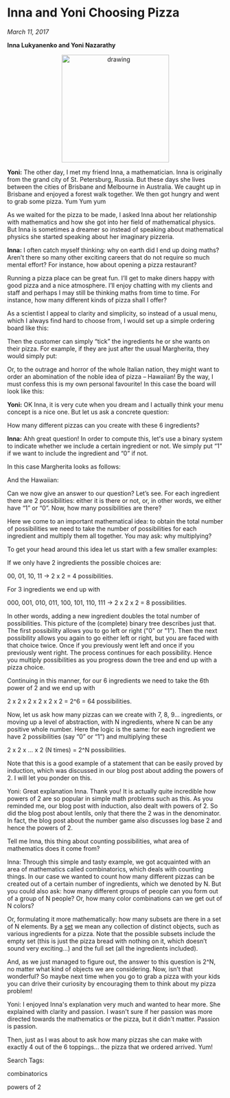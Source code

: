 
# Inna and Yoni Choosing Pizza
*March 11, 2017*


**Inna Lukyanenko and Yoni Nazarathy**

<center>
 <img class = "blog-inline-image" src="https://es-app.com/assets/uIld21.png" alt="drawing" width="250px"/>
</center>

**Yoni:** The other day, I met my friend Inna, a mathematician. Inna is originally from the grand city of St. Petersburg, Russia. But these days she lives between the cities of Brisbane and Melbourne in Australia. We caught up in Brisbane and enjoyed a forest walk together. We then got hungry and went to grab some pizza. Yum Yum yum

 

As we waited for the pizza to be made, I asked Inna about her relationship with mathematics and how she got into her field of mathematical physics. But Inna is sometimes a dreamer so instead of speaking about mathematical physics she started speaking about her imaginary pizzeria.

 

**Inna:** I often catch myself thinking: why on earth did I end up doing maths? Aren’t there so many other exciting careers that do not require so much mental effort? For instance, how about opening a pizza restaurant?

 

Running a pizza place can be great fun. I’ll get to make diners happy with good pizza and a nice atmosphere. I’ll enjoy chatting with my clients and staff and perhaps I may still be thinking maths from time to time. For instance, how many different kinds of pizza shall I offer?

 

As a scientist I appeal to clarity and simplicity, so instead of a usual menu, which I always find hard to choose from, I would set up a simple ordering board like this:



Then the customer can simply “tick” the ingredients he or she wants on their pizza. For example, if they are just after the usual Margherita, they would simply put:



Or, to the outrage and horror of the whole Italian nation, they might want to order an abomination of the noble idea of pizza – Hawaiian! By the way, I must confess this is my own personal favourite! In this case the board will look like this:



**Yoni:** OK Inna, it is very cute when you dream and I actually think your menu concept is a nice one. But let us ask a concrete question:

 

How many different pizzas can you create with these 6 ingredients?

**Inna:** Ahh great question! In order to compute this, let's use a binary system to indicate whether we include a certain ingredient or not. We simply put “1” if we want to include the ingredient and “0” if not.

In this case Margherita looks as follows:

And the Hawaiian:



Can we now give an answer to our question? Let’s see. For each ingredient there are 2 possibilities: either it is there or not, or, in other words, we either have “1” or “0”. Now, how many possibilities are there?

 

Here we come to an important mathematical idea: to obtain the total number of possibilities we need to take the number of possibilities for each ingredient and multiply them all together. You may ask: why multiplying?

 

To get your head around this idea let us start with a few smaller examples:

 

If we only have 2 ingredients the possible choices are:

 

00, 01, 10, 11 → 2 x 2 = 4 possibilities.

 

For 3 ingredients we end up with

 

000, 001, 010, 011, 100, 101, 110, 111 → 2 x 2 x 2 = 8 possibilities.

 

In other words, adding a new ingredient doubles the total number of possibilities. This picture of the (complete) binary tree describes just that. The first possibility allows you to go left or right ("0" or "1"). Then the next possibility allows you again to go either left or right, but you are faced with that choice twice. Once if you previously went left and once if you previously went right. The process continues for each possibility. Hence you multiply possibilities as you progress down the tree and end up with a pizza choice.


Continuing in this manner, for our 6 ingredients we need to take the 6th power of 2 and we end up with

 

2 x 2 x 2 x 2 x 2 x 2 = 2^6 = 64 possibilities.

 

Now, let us ask how many pizzas can we create with 7, 8, 9... ingredients, or moving up a level of abstraction, with N ingredients, where N can be any positive whole number. Here the logic is the same: for each ingredient we have 2 possibilities (say “0” or “1”) and multiplying these

 

2 x 2 x … x 2 (N times) = 2^N possibilities.

 

Note that this is a good example of a statement that can be easily proved by induction, which was discussed in our blog post about adding the powers of 2. I will let you ponder on this.   

Yoni: Great explanation Inna. Thank you! It is actually quite incredible how powers of 2 are so popular in simple math problems such as this. As you reminded me, our blog post with induction, also dealt with powers of 2. So did the blog post about lentils, only that there the 2 was in the denominator. In fact, the blog post about the number game also discusses log base 2 and hence the powers of 2.

 

Tell me Inna, this thing about counting possibilities, what area of mathematics does it come from?

Inna: Through this simple and tasty example, we got acquainted with an area of mathematics called combinatorics, which deals with counting things. In our case we wanted to count how many different pizzas can be created out of a certain number of ingredients, which we denoted by N. But you could also ask: how many different groups of people can you form out of a group of N people? Or, how many color combinations can we get out of N colors?

 

Or, formulating it more mathematically: how many subsets are there in a set of N elements. By a <a href="https:/epsilonstream.com/topic/set"> set</a> we mean any collection of distinct objects, such as various ingredients for a pizza. Note that the possible subsets include the empty set (this is just the pizza bread with nothing on it, which doesn’t sound very exciting…) and the full set (all the ingredients included).

 

And, as we just managed to figure out, the answer to this question is 2^N, no matter what kind of objects we are considering. Now, isn’t that wonderful? So maybe next time when you go to grab a pizza with your kids you can drive their curiosity by encouraging them to think about my pizza problem!

Yoni: I enjoyed Inna's explanation very much and wanted to hear more. She explained with clarity and passion. I wasn't sure if her passion was more directed towards the mathematics or the pizza, but it didn't matter. Passion is passion.

 

Then, just as I was about to ask how many pizzas she can make with exactly 4 out of the 6 toppings... the pizza that we ordered arrived. Yum!

 


 


 

Search Tags:

combinatorics

powers of 2

